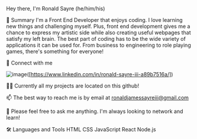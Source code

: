 Hey there, I'm Ronald Sayre (he/him/his)

🚀 Summary
I'm a Front End Developer that enjoys coding. I love learning new things and challenging myself. Plus, front end development gives me a chance to express my artistic side while also creating useful webpages that satisfy my left brain. The best part of coding has to be the wide variety of applications it can be used for. From business to engineering to role playing games, there's something for everyone!

🔗 Connect with me

![image]([https://www.freeiconspng.com/img/2037])([https://www.linkedin.com/in/ronald-sayre-iii-a89b7516a/])

👨‍💻 Currently all my projects are located on this github!

📫 The best way to reach me is by email at ronaldjamessayreiii@gmail.com

📄 Please feel free to ask me anything. I'm always looking to network and learn!

🛠 Languages and Tools
HTML CSS JavaScript React Node.js
